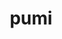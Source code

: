 ---
title: "pumi"
layout: cache
categories: [package, develop]
meta: {"versions": ["2.2.7"], "compilers": ["gcc@=11.1.0", "oneapi@=2023.0.0", "oneapi@=2023.1.0", "oneapi@=2023.2.0"], "oss": ["ubuntu20.04"], "platforms": ["linux"], "targets": ["ppc64le", "x86_64", "x86_64_v3"], "stacks": ["e4s", "e4s-oneapi", "e4s-power", "root"], "num_specs": 28, "num_specs_by_stack": {"e4s-power": 10, "root": 28, "e4s-oneapi": 9, "e4s": 9}}
spec_details: [{"hash": "wxj6ceb24kbk2xnbtflqodv4gp7ps5jd", "compiler": "gcc@=11.1.0", "versions": ["2.2.7"], "os": "ubuntu20.04", "platform": "linux", "target": "ppc64le", "variants": ["build_system=cmake", "build_type=Release", "~fortran", "generator=make", "~int64", "~ipo", "~shared", "simmodsuite=none", "+simmodsuite_version_check", "~testing", "~zoltan"], "stacks": ["e4s-power", "root"], "size": "-", "tarball": "https://binaries.spack.io/develop/build_cache/linux-ubuntu20.04-ppc64le/gcc-11.1.0/pumi-2.2.7/linux-ubuntu20.04-ppc64le-gcc-11.1.0-pumi-2.2.7-wxj6ceb24kbk2xnbtflqodv4gp7ps5jd.spack"}, {"hash": "oms4a3g3vdhrjn54av2i7p3hv5m5z4f6", "compiler": "gcc@=11.1.0", "versions": ["2.2.7"], "os": "ubuntu20.04", "platform": "linux", "target": "ppc64le", "variants": ["build_system=cmake", "build_type=Release", "~fortran", "generator=make", "~int64", "~ipo", "~shared", "simmodsuite=none", "+simmodsuite_version_check", "~testing", "~zoltan"], "stacks": ["e4s-power", "root"], "size": "-", "tarball": "https://binaries.spack.io/develop/build_cache/linux-ubuntu20.04-ppc64le/gcc-11.1.0/pumi-2.2.7/linux-ubuntu20.04-ppc64le-gcc-11.1.0-pumi-2.2.7-oms4a3g3vdhrjn54av2i7p3hv5m5z4f6.spack"}, {"hash": "hyljtxhtxj6rkmj4oao4uxmwikygbvvb", "compiler": "gcc@=11.1.0", "versions": ["2.2.7"], "os": "ubuntu20.04", "platform": "linux", "target": "ppc64le", "variants": ["build_system=cmake", "build_type=Release", "~fortran", "generator=make", "~int64", "~ipo", "~shared", "simmodsuite=none", "+simmodsuite_version_check", "~testing", "~zoltan"], "stacks": ["e4s-power", "root"], "size": "-", "tarball": "https://binaries.spack.io/develop/build_cache/linux-ubuntu20.04-ppc64le/gcc-11.1.0/pumi-2.2.7/linux-ubuntu20.04-ppc64le-gcc-11.1.0-pumi-2.2.7-hyljtxhtxj6rkmj4oao4uxmwikygbvvb.spack"}, {"hash": "gyu2gqotvosqphphdhnsnny3ntittxze", "compiler": "gcc@=11.1.0", "versions": ["2.2.7"], "os": "ubuntu20.04", "platform": "linux", "target": "ppc64le", "variants": ["build_system=cmake", "build_type=Release", "~fortran", "generator=make", "~int64", "~ipo", "~shared", "simmodsuite=none", "+simmodsuite_version_check", "~testing", "~zoltan"], "stacks": ["e4s-power", "root"], "size": "-", "tarball": "https://binaries.spack.io/develop/build_cache/linux-ubuntu20.04-ppc64le/gcc-11.1.0/pumi-2.2.7/linux-ubuntu20.04-ppc64le-gcc-11.1.0-pumi-2.2.7-gyu2gqotvosqphphdhnsnny3ntittxze.spack"}, {"hash": "iwqtnkeq5gzmqiyfecji647d27tfswx7", "compiler": "gcc@=11.1.0", "versions": ["2.2.7"], "os": "ubuntu20.04", "platform": "linux", "target": "ppc64le", "variants": ["build_system=cmake", "build_type=Release", "~fortran", "generator=make", "~int64", "~ipo", "~shared", "simmodsuite=none", "+simmodsuite_version_check", "~testing", "~zoltan"], "stacks": ["e4s-power", "root"], "size": "-", "tarball": "https://binaries.spack.io/develop/build_cache/linux-ubuntu20.04-ppc64le/gcc-11.1.0/pumi-2.2.7/linux-ubuntu20.04-ppc64le-gcc-11.1.0-pumi-2.2.7-iwqtnkeq5gzmqiyfecji647d27tfswx7.spack"}, {"hash": "qwisokrksxvhekkdguyrhi24yawbuj4c", "compiler": "gcc@=11.1.0", "versions": ["2.2.7"], "os": "ubuntu20.04", "platform": "linux", "target": "ppc64le", "variants": ["build_system=cmake", "build_type=Release", "~fortran", "generator=make", "~int64", "~ipo", "~shared", "simmodsuite=none", "+simmodsuite_version_check", "~testing", "~zoltan"], "stacks": ["e4s-power", "root"], "size": "-", "tarball": "https://binaries.spack.io/develop/build_cache/linux-ubuntu20.04-ppc64le/gcc-11.1.0/pumi-2.2.7/linux-ubuntu20.04-ppc64le-gcc-11.1.0-pumi-2.2.7-qwisokrksxvhekkdguyrhi24yawbuj4c.spack"}, {"hash": "ns74egyp6ceeyjxh3lg52i2vr3aoip2f", "compiler": "gcc@=11.1.0", "versions": ["2.2.7"], "os": "ubuntu20.04", "platform": "linux", "target": "ppc64le", "variants": ["build_system=cmake", "build_type=RelWithDebInfo", "~fortran", "generator=make", "~int64", "~ipo", "~shared", "simmodsuite=none", "+simmodsuite_version_check", "~testing", "~zoltan"], "stacks": ["e4s-power", "root"], "size": "-", "tarball": "https://binaries.spack.io/develop/build_cache/linux-ubuntu20.04-ppc64le/gcc-11.1.0/pumi-2.2.7/linux-ubuntu20.04-ppc64le-gcc-11.1.0-pumi-2.2.7-ns74egyp6ceeyjxh3lg52i2vr3aoip2f.spack"}, {"hash": "kxnsksr54dtnwoeimbhhbqjlbafuzkrc", "compiler": "gcc@=11.1.0", "versions": ["2.2.7"], "os": "ubuntu20.04", "platform": "linux", "target": "ppc64le", "variants": ["build_system=cmake", "build_type=RelWithDebInfo", "~fortran", "generator=make", "~int64", "~ipo", "~shared", "simmodsuite=none", "+simmodsuite_version_check", "~testing", "~zoltan"], "stacks": ["e4s-power", "root"], "size": "-", "tarball": "https://binaries.spack.io/develop/build_cache/linux-ubuntu20.04-ppc64le/gcc-11.1.0/pumi-2.2.7/linux-ubuntu20.04-ppc64le-gcc-11.1.0-pumi-2.2.7-kxnsksr54dtnwoeimbhhbqjlbafuzkrc.spack"}, {"hash": "4gzljm2onjse7oy6yhqoj3dzqycmj4dx", "compiler": "gcc@=11.1.0", "versions": ["2.2.7"], "os": "ubuntu20.04", "platform": "linux", "target": "ppc64le", "variants": ["build_system=cmake", "build_type=Release", "~fortran", "generator=make", "~int64", "~ipo", "~shared", "simmodsuite=none", "+simmodsuite_version_check", "~testing", "~zoltan"], "stacks": ["e4s-power", "root"], "size": "-", "tarball": "https://binaries.spack.io/develop/build_cache/linux-ubuntu20.04-ppc64le/gcc-11.1.0/pumi-2.2.7/linux-ubuntu20.04-ppc64le-gcc-11.1.0-pumi-2.2.7-4gzljm2onjse7oy6yhqoj3dzqycmj4dx.spack"}, {"hash": "bktz6wx7ux7ajybj4idsz2rxfjpsshuk", "compiler": "gcc@=11.1.0", "versions": ["2.2.7"], "os": "ubuntu20.04", "platform": "linux", "target": "ppc64le", "variants": ["build_system=cmake", "build_type=Release", "~fortran", "generator=make", "~int64", "~ipo", "~shared", "simmodsuite=none", "+simmodsuite_version_check", "~testing", "~zoltan"], "stacks": ["e4s-power", "root"], "size": "-", "tarball": "https://binaries.spack.io/develop/build_cache/linux-ubuntu20.04-ppc64le/gcc-11.1.0/pumi-2.2.7/linux-ubuntu20.04-ppc64le-gcc-11.1.0-pumi-2.2.7-bktz6wx7ux7ajybj4idsz2rxfjpsshuk.spack"}, {"hash": "ybavt5lwro53a6phogpft2vcy5zd7gjy", "compiler": "oneapi@=2023.0.0", "versions": ["2.2.7"], "os": "ubuntu20.04", "platform": "linux", "target": "x86_64", "variants": ["build_system=cmake", "build_type=RelWithDebInfo", "~fortran", "generator=make", "~int64", "~ipo", "~shared", "simmodsuite=none", "+simmodsuite_version_check", "~testing", "~zoltan"], "stacks": ["e4s-oneapi", "root"], "size": "-", "tarball": "https://binaries.spack.io/develop/build_cache/linux-ubuntu20.04-x86_64/oneapi-2023.0.0/pumi-2.2.7/linux-ubuntu20.04-x86_64-oneapi-2023.0.0-pumi-2.2.7-ybavt5lwro53a6phogpft2vcy5zd7gjy.spack"}, {"hash": "3ggrkdkdlxq6vc6ieporm2vojjdpsfm2", "compiler": "oneapi@=2023.0.0", "versions": ["2.2.7"], "os": "ubuntu20.04", "platform": "linux", "target": "x86_64", "variants": ["build_system=cmake", "build_type=Release", "~fortran", "generator=make", "~int64", "~ipo", "~shared", "simmodsuite=none", "+simmodsuite_version_check", "~testing", "~zoltan"], "stacks": ["e4s-oneapi", "root"], "size": "-", "tarball": "https://binaries.spack.io/develop/build_cache/linux-ubuntu20.04-x86_64/oneapi-2023.0.0/pumi-2.2.7/linux-ubuntu20.04-x86_64-oneapi-2023.0.0-pumi-2.2.7-3ggrkdkdlxq6vc6ieporm2vojjdpsfm2.spack"}, {"hash": "sxrcaztmlyigekfhwsbndfmcweq4b4aw", "compiler": "oneapi@=2023.0.0", "versions": ["2.2.7"], "os": "ubuntu20.04", "platform": "linux", "target": "x86_64", "variants": ["build_system=cmake", "build_type=RelWithDebInfo", "~fortran", "generator=make", "~int64", "~ipo", "~shared", "simmodsuite=none", "+simmodsuite_version_check", "~testing", "~zoltan"], "stacks": ["e4s-oneapi", "root"], "size": "-", "tarball": "https://binaries.spack.io/develop/build_cache/linux-ubuntu20.04-x86_64/oneapi-2023.0.0/pumi-2.2.7/linux-ubuntu20.04-x86_64-oneapi-2023.0.0-pumi-2.2.7-sxrcaztmlyigekfhwsbndfmcweq4b4aw.spack"}, {"hash": "yoac4uo3eyxitozk5mil3yzy3o3sd5wh", "compiler": "oneapi@=2023.1.0", "versions": ["2.2.7"], "os": "ubuntu20.04", "platform": "linux", "target": "x86_64", "variants": ["build_system=cmake", "build_type=Release", "~fortran", "generator=make", "~int64", "~ipo", "~shared", "simmodsuite=none", "+simmodsuite_version_check", "~testing", "~zoltan"], "stacks": ["e4s-oneapi", "root"], "size": "-", "tarball": "https://binaries.spack.io/develop/build_cache/linux-ubuntu20.04-x86_64/oneapi-2023.1.0/pumi-2.2.7/linux-ubuntu20.04-x86_64-oneapi-2023.1.0-pumi-2.2.7-yoac4uo3eyxitozk5mil3yzy3o3sd5wh.spack"}, {"hash": "xwbmvgq7jaxff7hzxx4kfla3hmlvqrsj", "compiler": "oneapi@=2023.1.0", "versions": ["2.2.7"], "os": "ubuntu20.04", "platform": "linux", "target": "x86_64", "variants": ["build_system=cmake", "build_type=Release", "~fortran", "generator=make", "~int64", "~ipo", "~shared", "simmodsuite=none", "+simmodsuite_version_check", "~testing", "~zoltan"], "stacks": ["e4s-oneapi", "root"], "size": "-", "tarball": "https://binaries.spack.io/develop/build_cache/linux-ubuntu20.04-x86_64/oneapi-2023.1.0/pumi-2.2.7/linux-ubuntu20.04-x86_64-oneapi-2023.1.0-pumi-2.2.7-xwbmvgq7jaxff7hzxx4kfla3hmlvqrsj.spack"}, {"hash": "behflywjwnpdpc5ei45fb6nike266nrd", "compiler": "oneapi@=2023.2.0", "versions": ["2.2.7"], "os": "ubuntu20.04", "platform": "linux", "target": "x86_64", "variants": ["build_system=cmake", "build_type=Release", "~fortran", "generator=make", "~int64", "~ipo", "~shared", "simmodsuite=none", "+simmodsuite_version_check", "~testing", "~zoltan"], "stacks": ["e4s-oneapi", "root"], "size": "-", "tarball": "https://binaries.spack.io/develop/build_cache/linux-ubuntu20.04-x86_64/oneapi-2023.2.0/pumi-2.2.7/linux-ubuntu20.04-x86_64-oneapi-2023.2.0-pumi-2.2.7-behflywjwnpdpc5ei45fb6nike266nrd.spack"}, {"hash": "dzbndqzylrhvw7jak2dbnikaxewyeh4s", "compiler": "oneapi@=2023.2.0", "versions": ["2.2.7"], "os": "ubuntu20.04", "platform": "linux", "target": "x86_64", "variants": ["build_system=cmake", "build_type=Release", "~fortran", "generator=make", "~int64", "~ipo", "~shared", "simmodsuite=none", "+simmodsuite_version_check", "~testing", "~zoltan"], "stacks": ["e4s-oneapi", "root"], "size": "-", "tarball": "https://binaries.spack.io/develop/build_cache/linux-ubuntu20.04-x86_64/oneapi-2023.2.0/pumi-2.2.7/linux-ubuntu20.04-x86_64-oneapi-2023.2.0-pumi-2.2.7-dzbndqzylrhvw7jak2dbnikaxewyeh4s.spack"}, {"hash": "lrteayzeqnwhlkgsuz3jvutfceesj7po", "compiler": "oneapi@=2023.2.0", "versions": ["2.2.7"], "os": "ubuntu20.04", "platform": "linux", "target": "x86_64", "variants": ["build_system=cmake", "build_type=Release", "~fortran", "generator=make", "~int64", "~ipo", "~shared", "simmodsuite=none", "+simmodsuite_version_check", "~testing", "~zoltan"], "stacks": ["e4s-oneapi", "root"], "size": "-", "tarball": "https://binaries.spack.io/develop/build_cache/linux-ubuntu20.04-x86_64/oneapi-2023.2.0/pumi-2.2.7/linux-ubuntu20.04-x86_64-oneapi-2023.2.0-pumi-2.2.7-lrteayzeqnwhlkgsuz3jvutfceesj7po.spack"}, {"hash": "msx4hpefkluprybrgx7mcquhtbxdenwl", "compiler": "oneapi@=2023.2.0", "versions": ["2.2.7"], "os": "ubuntu20.04", "platform": "linux", "target": "x86_64", "variants": ["build_system=cmake", "build_type=Release", "~fortran", "generator=make", "~int64", "~ipo", "~shared", "simmodsuite=none", "+simmodsuite_version_check", "~testing", "~zoltan"], "stacks": ["e4s-oneapi", "root"], "size": "-", "tarball": "https://binaries.spack.io/develop/build_cache/linux-ubuntu20.04-x86_64/oneapi-2023.2.0/pumi-2.2.7/linux-ubuntu20.04-x86_64-oneapi-2023.2.0-pumi-2.2.7-msx4hpefkluprybrgx7mcquhtbxdenwl.spack"}, {"hash": "sqhjnhvkfqzu6jmmbuupumb64wlf4zpb", "compiler": "gcc@=11.1.0", "versions": ["2.2.7"], "os": "ubuntu20.04", "platform": "linux", "target": "x86_64_v3", "variants": ["build_system=cmake", "build_type=Release", "~fortran", "generator=make", "~int64", "~ipo", "~shared", "simmodsuite=none", "+simmodsuite_version_check", "~testing", "~zoltan"], "stacks": ["e4s", "root"], "size": "-", "tarball": "https://binaries.spack.io/develop/build_cache/linux-ubuntu20.04-x86_64_v3/gcc-11.1.0/pumi-2.2.7/linux-ubuntu20.04-x86_64_v3-gcc-11.1.0-pumi-2.2.7-sqhjnhvkfqzu6jmmbuupumb64wlf4zpb.spack"}, {"hash": "t7742iayp43iw7k6htd2jj3onhz5mjyn", "compiler": "gcc@=11.1.0", "versions": ["2.2.7"], "os": "ubuntu20.04", "platform": "linux", "target": "x86_64_v3", "variants": ["build_system=cmake", "build_type=Release", "~fortran", "generator=make", "~int64", "~ipo", "~shared", "simmodsuite=none", "+simmodsuite_version_check", "~testing", "~zoltan"], "stacks": ["e4s", "root"], "size": "-", "tarball": "https://binaries.spack.io/develop/build_cache/linux-ubuntu20.04-x86_64_v3/gcc-11.1.0/pumi-2.2.7/linux-ubuntu20.04-x86_64_v3-gcc-11.1.0-pumi-2.2.7-t7742iayp43iw7k6htd2jj3onhz5mjyn.spack"}, {"hash": "73nn3xmie56cq7gvnbqzs365npvpxb2a", "compiler": "gcc@=11.1.0", "versions": ["2.2.7"], "os": "ubuntu20.04", "platform": "linux", "target": "x86_64_v3", "variants": ["build_system=cmake", "build_type=RelWithDebInfo", "~fortran", "generator=make", "~int64", "~ipo", "~shared", "simmodsuite=none", "+simmodsuite_version_check", "~testing", "~zoltan"], "stacks": ["e4s", "root"], "size": "-", "tarball": "https://binaries.spack.io/develop/build_cache/linux-ubuntu20.04-x86_64_v3/gcc-11.1.0/pumi-2.2.7/linux-ubuntu20.04-x86_64_v3-gcc-11.1.0-pumi-2.2.7-73nn3xmie56cq7gvnbqzs365npvpxb2a.spack"}, {"hash": "ju7f7fsmoaiue6gxy62w7x5wpmlgkdzy", "compiler": "gcc@=11.1.0", "versions": ["2.2.7"], "os": "ubuntu20.04", "platform": "linux", "target": "x86_64_v3", "variants": ["build_system=cmake", "build_type=Release", "~fortran", "generator=make", "~int64", "~ipo", "~shared", "simmodsuite=none", "+simmodsuite_version_check", "~testing", "~zoltan"], "stacks": ["e4s", "root"], "size": "-", "tarball": "https://binaries.spack.io/develop/build_cache/linux-ubuntu20.04-x86_64_v3/gcc-11.1.0/pumi-2.2.7/linux-ubuntu20.04-x86_64_v3-gcc-11.1.0-pumi-2.2.7-ju7f7fsmoaiue6gxy62w7x5wpmlgkdzy.spack"}, {"hash": "6knx3uxsoilg5wvia3x3uuxlyfmnwwuo", "compiler": "gcc@=11.1.0", "versions": ["2.2.7"], "os": "ubuntu20.04", "platform": "linux", "target": "x86_64_v3", "variants": ["build_system=cmake", "build_type=RelWithDebInfo", "~fortran", "generator=make", "~int64", "~ipo", "~shared", "simmodsuite=none", "+simmodsuite_version_check", "~testing", "~zoltan"], "stacks": ["e4s", "root"], "size": "-", "tarball": "https://binaries.spack.io/develop/build_cache/linux-ubuntu20.04-x86_64_v3/gcc-11.1.0/pumi-2.2.7/linux-ubuntu20.04-x86_64_v3-gcc-11.1.0-pumi-2.2.7-6knx3uxsoilg5wvia3x3uuxlyfmnwwuo.spack"}, {"hash": "rtsz5drvznh62xopjxyjv4kgj3p4bjfs", "compiler": "gcc@=11.1.0", "versions": ["2.2.7"], "os": "ubuntu20.04", "platform": "linux", "target": "x86_64_v3", "variants": ["build_system=cmake", "build_type=Release", "~fortran", "generator=make", "~int64", "~ipo", "~shared", "simmodsuite=none", "+simmodsuite_version_check", "~testing", "~zoltan"], "stacks": ["e4s", "root"], "size": "-", "tarball": "https://binaries.spack.io/develop/build_cache/linux-ubuntu20.04-x86_64_v3/gcc-11.1.0/pumi-2.2.7/linux-ubuntu20.04-x86_64_v3-gcc-11.1.0-pumi-2.2.7-rtsz5drvznh62xopjxyjv4kgj3p4bjfs.spack"}, {"hash": "rvslvanxtz57kwfcyh64xnrol3xm762q", "compiler": "gcc@=11.1.0", "versions": ["2.2.7"], "os": "ubuntu20.04", "platform": "linux", "target": "x86_64_v3", "variants": ["build_system=cmake", "build_type=Release", "~fortran", "generator=make", "~int64", "~ipo", "~shared", "simmodsuite=none", "+simmodsuite_version_check", "~testing", "~zoltan"], "stacks": ["e4s", "root"], "size": "-", "tarball": "https://binaries.spack.io/develop/build_cache/linux-ubuntu20.04-x86_64_v3/gcc-11.1.0/pumi-2.2.7/linux-ubuntu20.04-x86_64_v3-gcc-11.1.0-pumi-2.2.7-rvslvanxtz57kwfcyh64xnrol3xm762q.spack"}, {"hash": "6fzel3ln6cumfssx22s3pqubqhsltgf4", "compiler": "gcc@=11.1.0", "versions": ["2.2.7"], "os": "ubuntu20.04", "platform": "linux", "target": "x86_64_v3", "variants": ["build_system=cmake", "build_type=Release", "~fortran", "generator=make", "~int64", "~ipo", "~shared", "simmodsuite=none", "+simmodsuite_version_check", "~testing", "~zoltan"], "stacks": ["e4s", "root"], "size": "-", "tarball": "https://binaries.spack.io/develop/build_cache/linux-ubuntu20.04-x86_64_v3/gcc-11.1.0/pumi-2.2.7/linux-ubuntu20.04-x86_64_v3-gcc-11.1.0-pumi-2.2.7-6fzel3ln6cumfssx22s3pqubqhsltgf4.spack"}, {"hash": "r6dutny26sa6tnujt4zocm766hajm5wl", "compiler": "gcc@=11.1.0", "versions": ["2.2.7"], "os": "ubuntu20.04", "platform": "linux", "target": "x86_64_v3", "variants": ["build_system=cmake", "build_type=Release", "~fortran", "generator=make", "~int64", "~ipo", "~shared", "simmodsuite=none", "+simmodsuite_version_check", "~testing", "~zoltan"], "stacks": ["e4s", "root"], "size": "-", "tarball": "https://binaries.spack.io/develop/build_cache/linux-ubuntu20.04-x86_64_v3/gcc-11.1.0/pumi-2.2.7/linux-ubuntu20.04-x86_64_v3-gcc-11.1.0-pumi-2.2.7-r6dutny26sa6tnujt4zocm766hajm5wl.spack"}]
---